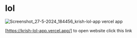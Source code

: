 # lol

![Screenshot_27-5-2024_184456_krish-lol-app vercel app](https://github.com/krishvaghasiya705/lol/assets/146411007/1b103e60-9ce5-422e-b87a-7d8bd8e808dc)



[https://krish-lol-app.vercel.app/] to open website click this link
